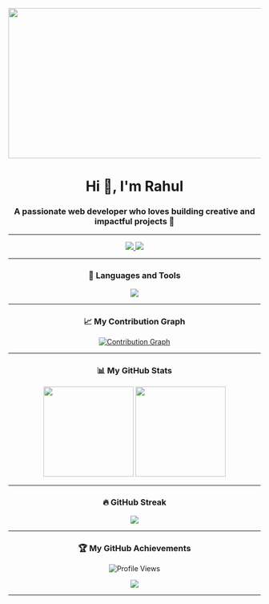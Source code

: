 <!-- Profile Header -->
<p align="center">
  <img src="https://media1.tenor.com/m/X3jJ_r78JlcAAAAd/bobs-burger-tina-belcher.gif" width="600" height="300" />
</p>

<h1 align="center">Hi 👋, I'm Rahul</h1>
<h3 align="center">A passionate web developer who loves building creative and impactful projects 🚀</h3>

---

<!-- Social Links -->
<p align="center">
  <a href="https://www.linkedin.com/in/rahul-k-031627286" target="blank">
    <img src="https://img.shields.io/badge/LinkedIn-blue?style=for-the-badge&logo=linkedin" />
  </a>
  <a href="https://instagram.com/_rahul.io" target="blank">
    <img src="https://img.shields.io/badge/Instagram-%23E4405F?style=for-the-badge&logo=instagram&logoColor=white" />
  </a>
</p>

---

<h3 align="center">🚀 Languages and Tools</h3>
<p align="center">
  <img src="https://skillicons.dev/icons?i=html,css,js,react,nodejs,tailwind,python,git,github,figma,vscode" />
</p>

---

<h3 align="center">📈 My Contribution Graph</h3>
<p align="center">
  <a href="https://github.com/rahulkannan08">
    <img src="https://github-readme-activity-graph.vercel.app/graph?username=rahulkannan08&theme=tokyo-night" alt="Contribution Graph" />
  </a>
</p>

---

<h3 align="center">📊 My GitHub Stats</h3>
<p align="center">
  <img src="https://github-readme-stats.vercel.app/api?username=rahulkannan08&show_icons=true&theme=tokyonight" height="180" />
  <img src="https://github-readme-stats.vercel.app/api/top-langs?username=rahulkannan08&layout=compact&theme=tokyonight" height="180" />
</p>

---

<h3 align="center">🔥 GitHub Streak</h3>
<p align="center">
  <img src="https://github-readme-streak-stats.herokuapp.com/?user=rahulkannan08&theme=tokyonight" />
</p>

---

<h3 align="center">🏆 My GitHub Achievements</h3>
<p align="center">
  <img src="https://komarev.com/ghpvc/?username=rahulkannan08&label=Profile%20views&color=brightgreen&style=flat" alt="Profile Views" />
</p>

<p align="center">
  <img src="https://github-profile-trophy.vercel.app/?username=rahulkannan08&theme=tokyonight&no-frame=true&no-bg=true&margin-w=4" />
</p>

---

<!-- Fun Footer GIF -->
<p align="center">
  <img src="https://media1.tenor.com/m/fJAoBHWymY4AAAAC/do-not-touch-it-progr
